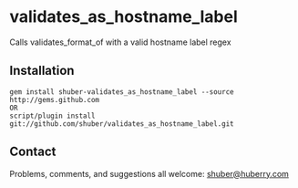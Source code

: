 # validates\_as\_hostname\_label #

Calls validates\_format\_of with a valid hostname label regex


## Installation ##

	gem install shuber-validates_as_hostname_label --source http://gems.github.com
	OR
	script/plugin install git://github.com/shuber/validates_as_hostname_label.git


## Contact ##

Problems, comments, and suggestions all welcome: [shuber@huberry.com](mailto:shuber@huberry.com)